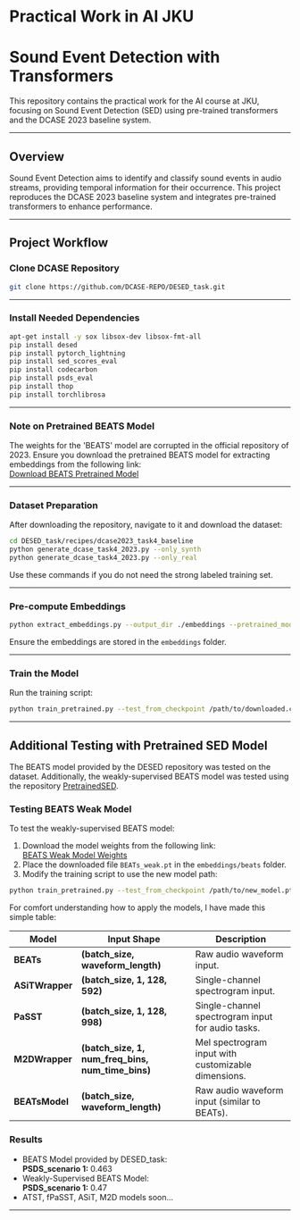 
# Practical Work in AI JKU
# Sound Event Detection with Transformers

This repository contains the practical work for the AI course at JKU, focusing on Sound Event Detection (SED) using pre-trained transformers and the DCASE 2023 baseline system.

---

## Overview

Sound Event Detection aims to identify and classify sound events in audio streams, providing temporal information for their occurrence. This project reproduces the DCASE 2023 baseline system and integrates pre-trained transformers to enhance performance.

---

## Project Workflow

### Clone DCASE Repository
```bash
git clone https://github.com/DCASE-REPO/DESED_task.git
```

---

### Install Needed Dependencies
```bash
apt-get install -y sox libsox-dev libsox-fmt-all
pip install desed
pip install pytorch_lightning
pip install sed_scores_eval
pip install codecarbon
pip install psds_eval
pip install thop
pip install torchlibrosa
```

---

### Note on Pretrained BEATS Model
The weights for the 'BEATS' model are corrupted in the official repository of 2023. Ensure you download the pretrained BEATS model for extracting embeddings from the following link:  
[Download BEATS Pretrained Model](https://onedrive.live.com/?authkey=%21AGOyB4YHPatKU%2D0&id=6B83B49411CA81A7%2125958&cid=6B83B49411CA81A7&parId=root&parQt=sharedby&o=OneUp)

---

### Dataset Preparation
After downloading the repository, navigate to it and download the dataset:
```bash
cd DESED_task/recipes/dcase2023_task4_baseline
python generate_dcase_task4_2023.py --only_synth
python generate_dcase_task4_2023.py --only_real
```
Use these commands if you do not need the strong labeled training set.

---

### Pre-compute Embeddings
```bash
python extract_embeddings.py --output_dir ./embeddings --pretrained_model "beats"
```
Ensure the embeddings are stored in the `embeddings` folder.

---

### Train the Model
Run the training script:
```bash
python train_pretrained.py --test_from_checkpoint /path/to/downloaded.ckpt
```

---

## Additional Testing with Pretrained SED Model
The BEATS model provided by the DESED repository was tested on the dataset. Additionally, the weakly-supervised BEATS model was tested using the repository [PretrainedSED](https://github.com/fschmid56/PretrainedSED?tab=readme-ov-file).

### Testing BEATS Weak Model
To test the weakly-supervised BEATS model:
1. Download the model weights from the following link:  
[BEATS Weak Model Weights](https://1drv.ms/u/s!AqeByhGUtINrgcpke6_lRSZEKD5j2Q?e=A3FpOf)
2. Place the downloaded file `BEATs_weak.pt` in the `embeddings/beats` folder.
3. Modify the training script to use the new model path:
```bash
python train_pretrained.py --test_from_checkpoint /path/to/new_model.pt
```
For comfort understanding how to apply the models, I have made this simple table:

| **Model**        | **Input Shape**                                | **Description**                                     |
|-------------------|-----------------------------------------------|-----------------------------------------------------|
| **BEATs**         | **(batch_size, waveform_length)**             | Raw audio waveform input.                          |
| **ASiTWrapper**   | **(batch_size, 1, 128, 592)**                 | Single-channel spectrogram input.                  |
| **PaSST**         | **(batch_size, 1, 128, 998)**                 | Single-channel spectrogram input for audio tasks.  |
| **M2DWrapper**    | **(batch_size, 1, num_freq_bins, num_time_bins)** | Mel spectrogram input with customizable dimensions.|
| **BEATsModel**    | **(batch_size, waveform_length)**             | Raw audio waveform input (similar to BEATs).       |


### Results
- BEATS Model provided by DESED_task:  
  **PSDS_scenario 1:** 0.463
- Weakly-Supervised BEATS Model:  
  **PSDS_scenario 1:** 0.47
- ATST, fPaSST, ASiT, M2D models soon...
---
